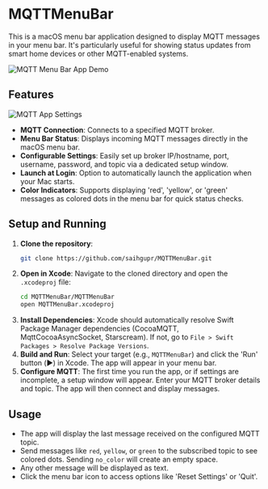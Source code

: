 # MQTTMenuBar

This is a macOS menu bar application designed to display MQTT messages in your menu bar. It's particularly useful for showing status updates from smart home devices or other MQTT-enabled systems.

![MQTT Menu Bar App Demo](https://i.imgur.com/iTlUW4z.gif)

## Features

![MQTT App Settings](https://i.imgur.com/CdJwSnH.png)

- **MQTT Connection**: Connects to a specified MQTT broker.
- **Menu Bar Status**: Displays incoming MQTT messages directly in the macOS menu bar.
- **Configurable Settings**: Easily set up broker IP/hostname, port, username, password, and topic via a dedicated setup window.
- **Launch at Login**: Option to automatically launch the application when your Mac starts.
- **Color Indicators**: Supports displaying 'red', 'yellow', or 'green' messages as colored dots in the menu bar for quick status checks.

## Setup and Running

1.  **Clone the repository**:
    ```bash
    git clone https://github.com/saihgupr/MQTTMenuBar.git
    ```
2.  **Open in Xcode**: Navigate to the cloned directory and open the `.xcodeproj` file:
    ```bash
    cd MQTTMenuBar/MQTTMenuBar
    open MQTTMenuBar.xcodeproj
    ```
3.  **Install Dependencies**: Xcode should automatically resolve Swift Package Manager dependencies (CocoaMQTT, MqttCocoaAsyncSocket, Starscream). If not, go to `File > Swift Packages > Resolve Package Versions`.
4.  **Build and Run**: Select your target (e.g., `MQTTMenuBar`) and click the 'Run' button (▶️) in Xcode. The app will appear in your menu bar.
5.  **Configure MQTT**: The first time you run the app, or if settings are incomplete, a setup window will appear. Enter your MQTT broker details and topic. The app will then connect and display messages.

## Usage

- The app will display the last message received on the configured MQTT topic.
- Send messages like `red`, `yellow`, or `green` to the subscribed topic to see colored dots. Sending `no_color` will create an empty space.
- Any other message will be displayed as text.
- Click the menu bar icon to access options like 'Reset Settings' or 'Quit'.
